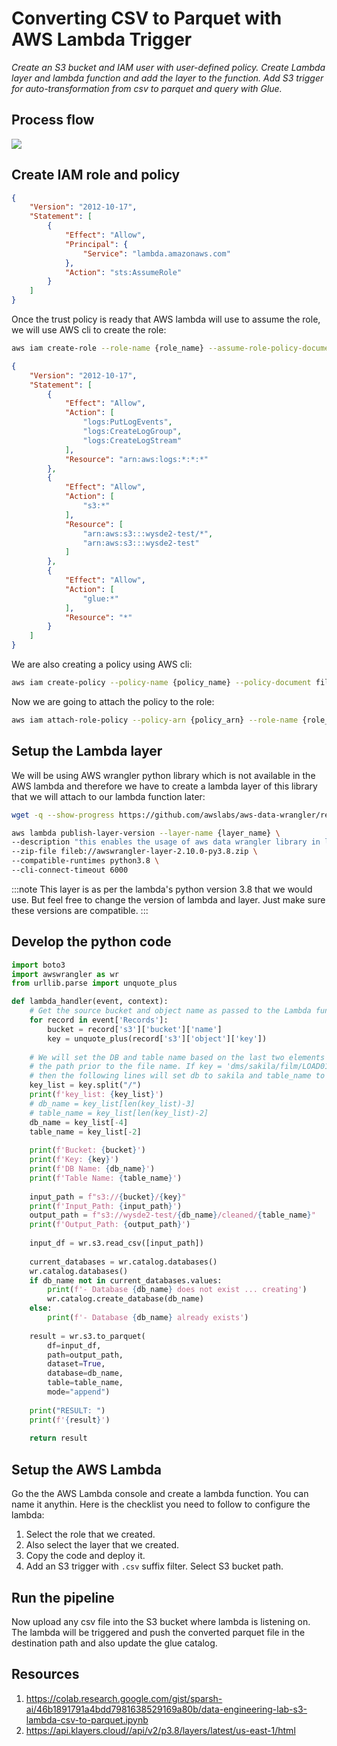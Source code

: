 # Converting CSV to Parquet with AWS Lambda Trigger

*Create an S3 bucket and IAM user with user-defined policy. Create Lambda layer and lambda function and add the layer to the function. Add S3 trigger for auto-transformation from csv to parquet and query with Glue.*

## Process flow

![](/img/tutorials/lambda-etl/process_flow.drawio.svg)

## Create IAM role and policy

```json title="role-trust.json"
{
    "Version": "2012-10-17",
    "Statement": [
        {
            "Effect": "Allow",
            "Principal": {
                "Service": "lambda.amazonaws.com"
            },
            "Action": "sts:AssumeRole"
        }
    ]
}
```

Once the trust policy is ready that AWS lambda will use to assume the role, we will use AWS cli to create the role:

```sh
aws iam create-role --role-name {role_name} --assume-role-policy-document file://role-trust.json
```

```json title="lamdba-etl-policy.json"
{
    "Version": "2012-10-17",
    "Statement": [
        {
            "Effect": "Allow",
            "Action": [
                "logs:PutLogEvents",
                "logs:CreateLogGroup",
                "logs:CreateLogStream"
            ],
            "Resource": "arn:aws:logs:*:*:*"
        },
        {
            "Effect": "Allow",
            "Action": [
                "s3:*"
            ],
            "Resource": [
                "arn:aws:s3:::wysde2-test/*",
                "arn:aws:s3:::wysde2-test"
            ]
        },
        {
            "Effect": "Allow",
            "Action": [
                "glue:*"
            ],
            "Resource": "*"
        }
    ]
}
```

We are also creating a policy using AWS cli:

```sh
aws iam create-policy --policy-name {policy_name} --policy-document file://lamdba-etl-policy.json
```

Now we are going to attach the policy to the role:

```sh
aws iam attach-role-policy --policy-arn {policy_arn} --role-name {role_name}
```

## Setup the Lambda layer

We will be using AWS wrangler python library which is not available in the AWS lambda and therefore we have to create a lambda layer of this library that we will attach to our lambda function later:

```sh
wget -q --show-progress https://github.com/awslabs/aws-data-wrangler/releases/download/2.10.0/awswrangler-layer-2.10.0-py3.8.zip

aws lambda publish-layer-version --layer-name {layer_name} \
--description "this enables the usage of aws data wrangler library in lambda" \
--zip-file fileb://awswrangler-layer-2.10.0-py3.8.zip \
--compatible-runtimes python3.8 \
--cli-connect-timeout 6000
```

:::note
This layer is as per the lambda's python version 3.8 that we would use. But feel free to change the version of lambda and layer. Just make sure these versions are compatible.
:::

## Develop the python code

```py
import boto3
import awswrangler as wr
from urllib.parse import unquote_plus

def lambda_handler(event, context):
    # Get the source bucket and object name as passed to the Lambda function
    for record in event['Records']:
        bucket = record['s3']['bucket']['name']
        key = unquote_plus(record['s3']['object']['key'])
    
    # We will set the DB and table name based on the last two elements of 
    # the path prior to the file name. If key = 'dms/sakila/film/LOAD01.csv',
    # then the following lines will set db to sakila and table_name to 'film'
    key_list = key.split("/")
    print(f'key_list: {key_list}')
    # db_name = key_list[len(key_list)-3]
    # table_name = key_list[len(key_list)-2]
    db_name = key_list[-4]
    table_name = key_list[-2]
    
    print(f'Bucket: {bucket}')
    print(f'Key: {key}')
    print(f'DB Name: {db_name}')
    print(f'Table Name: {table_name}')
    
    input_path = f"s3://{bucket}/{key}"
    print(f'Input_Path: {input_path}')
    output_path = f"s3://wysde2-test/{db_name}/cleaned/{table_name}"
    print(f'Output_Path: {output_path}')
    
    input_df = wr.s3.read_csv([input_path])
    
    current_databases = wr.catalog.databases()
    wr.catalog.databases()
    if db_name not in current_databases.values:
        print(f'- Database {db_name} does not exist ... creating')
        wr.catalog.create_database(db_name)
    else:
        print(f'- Database {db_name} already exists')
    
    result = wr.s3.to_parquet(
        df=input_df, 
        path=output_path, 
        dataset=True,
        database=db_name,
        table=table_name,
        mode="append")
        
    print("RESULT: ")
    print(f'{result}')
    
    return result
```

## Setup the AWS Lambda

Go the the AWS Lambda console and create a lambda function. You can name it anythin. Here is the checklist you need to follow to configure the lambda:

1. Select the role that we created.
2. Also select the layer that we created.
3. Copy the code and deploy it.
4. Add an S3 trigger with `.csv` suffix filter. Select S3 bucket path.

## Run the pipeline

Now upload any csv file into the S3 bucket where lambda is listening on. The lambda will be triggered and push the converted parquet file in the destination path and also update the glue catalog.

## Resources

1. https://colab.research.google.com/gist/sparsh-ai/46b1891791a4bdd7981638529169a80b/data-engineering-lab-s3-lambda-csv-to-parquet.ipynb
2. https://api.klayers.cloud//api/v2/p3.8/layers/latest/us-east-1/html